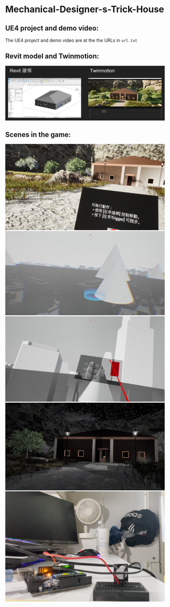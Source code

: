 # Mechanical-Designer-s-Trick-House

## UE4 project and demo video:
The UE4 project and demo video are at the the URLs in `url.txt`

## Revit model and Twinmotion:
![](./house_model.png)

## Scenes in the game:
![](./scene1.png)  
![](./scene2.png)  
![](./scene3.png)  
![](./scene4.png)  
![](./scene5.png)  

